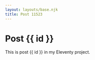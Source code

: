 ```yaml
---
layout: layouts/base.njk
title: Post 11523
---
```


# Post {{ id }}

This is post {{ id }} in my Eleventy project.
